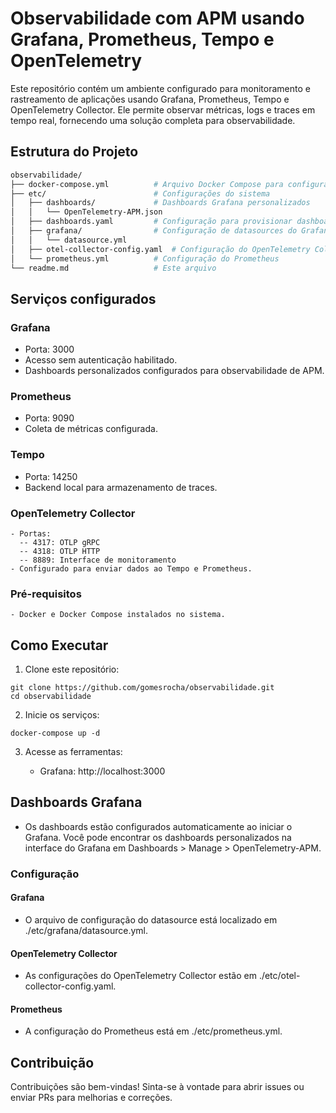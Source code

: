 # Observabilidade com APM usando Grafana, Prometheus, Tempo e OpenTelemetry

Este repositório contém um ambiente configurado para monitoramento e rastreamento de aplicações usando Grafana, Prometheus, Tempo e OpenTelemetry Collector. Ele permite observar métricas, logs e traces em tempo real, fornecendo uma solução completa para observabilidade.

## Estrutura do Projeto

```bash
observabilidade/
├── docker-compose.yml          # Arquivo Docker Compose para configurar os serviços
├── etc/                        # Configurações do sistema
│   ├── dashboards/             # Dashboards Grafana personalizados
│   │   └── OpenTelemetry-APM.json
│   ├── dashboards.yaml         # Configuração para provisionar dashboards no Grafana
│   ├── grafana/                # Configuração de datasources do Grafana
│   │   └── datasource.yml
│   ├── otel-collector-config.yaml  # Configuração do OpenTelemetry Collector
│   └── prometheus.yml          # Configuração do Prometheus
└── readme.md                   # Este arquivo
```

## Serviços configurados

### Grafana

- Porta: 3000
- Acesso sem autenticação habilitado.
- Dashboards personalizados configurados para observabilidade de APM.

### Prometheus

- Porta: 9090
- Coleta de métricas configurada.

### Tempo

- Porta: 14250
- Backend local para armazenamento de traces.


### OpenTelemetry Collector

    - Portas:
      -- 4317: OTLP gRPC
      -- 4318: OTLP HTTP
      -- 8889: Interface de monitoramento
    - Configurado para enviar dados ao Tempo e Prometheus.

### Pré-requisitos

    - Docker e Docker Compose instalados no sistema.

## Como Executar

1. Clone este repositório:

```
git clone https://github.com/gomesrocha/observabilidade.git
cd observabilidade
```

2. Inicie os serviços:

```
docker-compose up -d
```

3. Acesse as ferramentas:

    - Grafana: http://localhost:3000

## Dashboards Grafana

- Os dashboards estão configurados automaticamente ao iniciar o Grafana. Você pode encontrar os dashboards personalizados na interface do Grafana em Dashboards > Manage > OpenTelemetry-APM.

### Configuração
#### Grafana

- O arquivo de configuração do datasource está localizado em ./etc/grafana/datasource.yml.

#### OpenTelemetry Collector

- As configurações do OpenTelemetry Collector estão em ./etc/otel-collector-config.yaml.

#### Prometheus

- A configuração do Prometheus está em ./etc/prometheus.yml.

## Contribuição

Contribuições são bem-vindas! Sinta-se à vontade para abrir issues ou enviar PRs para melhorias e correções.